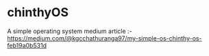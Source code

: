 # chinthyOS
A simple operating system
medium article :- https://medium.com/@kgcchathuranga97/my-simple-os-chinthy-os-feb19a0b531d
